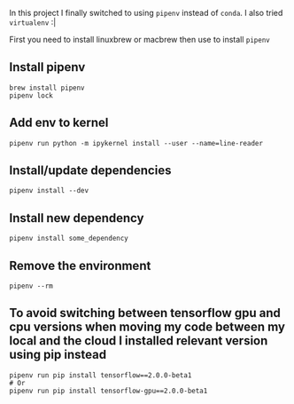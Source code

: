 In this project I finally switched to using `pipenv` instead of `conda`. I also tried `virtualenv` :|

First you need to install linuxbrew or macbrew then use to install `pipenv`

## Install pipenv
```
brew install pipenv
pipenv lock
```

## Add env to kernel
```
pipenv run python -m ipykernel install --user --name=line-reader
```

## Install/update dependencies
```
pipenv install --dev
```

## Install new dependency
```
pipenv install some_dependency
``` 

## Remove the environment
```
pipenv --rm
```

## To avoid switching between tensorflow gpu and cpu versions when moving my code between my local and the cloud I installed relevant version using pip instead
```
pipenv run pip install tensorflow==2.0.0-beta1
# Or
pipenv run pip install tensorflow-gpu==2.0.0-beta1
```